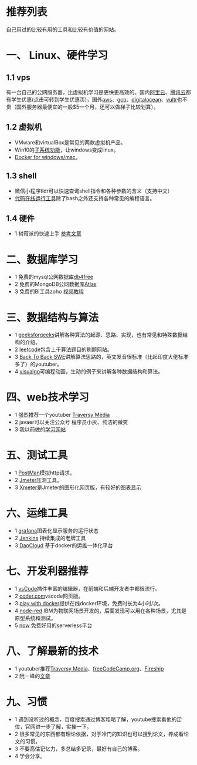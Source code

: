# 推荐列表
自己用过的比较有用的工具和比较有价值的网站。
# 一、 Linux、硬件学习
## 1.1 vps
有一台自己的公网服务器，比虚拟机学习是更快更高效的。国内[阿里云](https://promotion.aliyun.com/ntms/act/xsgroup/buy.html?spm=a2c4e.11153987.0.0.561d68d0l2uICa&group=mFxmEriwAI)、[腾讯云](https://cloud.tencent.com/act/campus/)都有学生优惠(点击可转到学生优惠页)，国外[aws](https://aws.amazon.com/cn/)、[gcp](https://cloud.google.com/)、[digitalocean](https://cloud.digitalocean.com)、[vultr](https://vultr.com)也不贵（国外服务器最便宜的一般$5一个月，还可以做梯子比较划算）。
## 1.2 虚拟机
- VMware和virtualBox是常见的两款虚拟机产品。
- Win10的[子系统功能](../19.01/enjoy_win10下的开发利器.md)，让windows变成linux。
- [Docker for windows/mac](../19.01/enjoy_win10下的开发利器.md)。
## 1.3 shell
- 微信小程序tldr可以快速查询shell指令和各种参数的含义（支持中文）
- [代码在线运行工具](https://tool.lu/coderunner/)除了bash之外还支持各种常见的编程语言。
## 1.4 硬件
- 1 树莓派的快速上手 [参考文章](../18.8/raspberrypi_树莓派上手.md)
# 二、数据库学习
- 1 免费的mysql公网数据库[db4free](https://www.db4free.net/)
- 2 免费的MongoDB公网数据库[Atlas](https://cloud.mongodb.com/)
- 3 免费的BI工具zoho [视频教程](https://youtu.be/AgDmk6i89Oc)
# 三、数据结构与算法
- 1 [geeksforgeeks](https://www.geeksforgeeks.org/)讲解各种算法的起源、思路、实现，也有常见和特殊数据结构的介绍。
- 2 [leetcode](https://leetcode.com)包含上千算法题目的刷题网站。
- 3 [Back To Back SWE](https://www.youtube.com/channel/UCmJz2DV1a3yfgrR7GqRtUUA)讲解算法思路的，英文发音很标准（比起印度大佬标准多了）的youtuber。
- 4 [visualgo](https://visualgo.net/en)可编程动画，生动的例子来讲解各种数据结构和算法。
# 四、web技术学习
- 1 强烈推荐一个youtuber [Traversy Media](https://www.youtube.com/channel/UC29ju8bIPH5as8OGnQzwJyA)
- 2 javaer可以关注公众号 程序员小灰、纯洁的微笑
- 3 我以前做的[学习网站](http://microfrank.top)
# 五、测试工具
- 1 [PostMan](https://www.getpostman.com/)模拟http请求。
- 2 [Jmeter](http://jmeter.apache.org/)压测工具。
- 3 [Xmeter](https://www.xmeter.net/)是Jmeter的图形化网页版，有较好的图表显示
# 六、运维工具
- 1 [grafana](http://grafana.org/)图表化显示服务的运行状态
- 2 [Jenkins](https://jenkins.io/) 持续集成的老牌工具
- 3 [DaoCloud](https://daocloud.io) 基于docker的运维一体化平台
# 七、开发利器推荐
- 1 [vsCode](https://code.visualstudio.com/)插件丰富的编辑器，在前端和后端开发者中都很流行。
- 2 [coder.com](http://coder.com)vscode网页版。
- 3 [play with docker](https://labs.play-with-docker.com)提供在线docker环境，免费时长为4小时/次。
- 4 [node-red](https://nodered.org/) IBM为物联网场景开发的，后面发现可以用在各种场景，尤其是原型系统和测试。
- 5 [now](https://zeit.co/now) 免费好用的serverless平台
# 八、了解最新的技术
- 1 youtuber推荐[Traversy Media](https://www.youtube.com/channel/UC29ju8bIPH5as8OGnQzwJyA)、[freeCodeCamp.org](https://www.youtube.com/channel/UC8butISFwT-Wl7EV0hUK0BQ)、[Fireship ](https://www.youtube.com/channel/UCsBjURrPoezykLs9EqgamOA)
- 2 阮一峰的[文章](http://www.ruanyifeng.com/blog/)
# 九、习惯
- 1 遇到没听过的概念，百度搜索通过博客粗略了解，youtube搜索看他的定位，官网进一步了解，实操一下。
- 2 很多常见的东西都有理论依据，对于冷门的知识也可以搜到论文，养成看论文的习惯。
- 3 不要高估记忆力，多总结多记录，最好有自己的博客。
- 4 学会分享。


